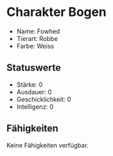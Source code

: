 # Charakter Bogen

  - Name: Fowhed
  - Tierart: Robbe
  - Farbe: Weiss

## Statuswerte

  - Stärke: 0
  - Ausdauer: 0
  - Geschicklichkeit: 0
  - Intelligenz: 0

## Fähigkeiten

Keine Fähigkeiten verfügbar.